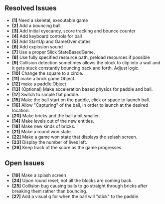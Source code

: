 ## Resolved Issues ##

- **[1]** Need a skeletal, executable game
- **[2]** Add a bouncing ball
- **[3]** Add initial eyecandy, score tracking and bounce counter
- **[4]** Add keyboard controls for ball
- **[5]** Add StartUp and GameOver states
- **[6]** Add explosion sound
- **[7]** Use a proper Slick StateBasedGame.
- **[8]** Use fully specified resource path, preload resources if possible
- **[9]**   Collision detection sometimes allows the block to clip into a wall and it gets stuck constantly
            bouncing back and forth. Adjust logic.
- **[10]**  Change the square to a circle.
- **[11]**  make a brick game Object.
- **[12]**  make a paddle Object
- **[13]**  (Optional) Make acceleration based physics for paddle and ball.
- **[17]**  Switch to simple flat paddle.
- **[15]**  Make the ball start on the paddle, click or space to launch ball.
- **[16]**  Allow "Capturing" of the ball, in order to launch at the desired location.
- **[20]**  Make bricks and the ball a bit smaller.
- **[14]**  Make levels out of the new entities.
- **[18]**  Make new kinds of bricks.
- **[21]**  Make a round won state.
- **[22]**  Make a game won state that displays the splash screen.
- **[23]**  Display the number of lives left.
- **[26]**  Keep track of the score as the game progresses.

## Open Issues ##

- **[19]**  Make a splash screen
- **[24]**  Upon round reset, not all the blocks are coming back.
- **[25]**  Collision bug causing balls to go straight through bricks after breaking them rather than bouncing.
- **[27]**  Add a visual q for when the ball will "stick" to the paddle.




 
